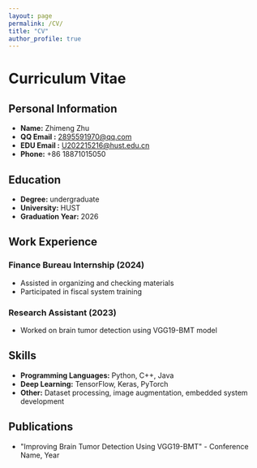 ```yaml
---
layout: page
permalink: /CV/
title: "CV"
author_profile: true
---
```


# Curriculum Vitae

## Personal Information
- **Name:** Zhimeng Zhu
- **QQ  Email :** 2895591970@qq.com
- **EDU Email :** U202215216@hust.edu.cn
- **Phone:** +86 18871015050

## Education
- **Degree:** undergraduate
- **University:** HUST
- **Graduation Year:** 2026

## Work Experience
### Finance Bureau Internship (2024)
- Assisted in organizing and checking materials
- Participated in fiscal system training

### Research Assistant (2023)
- Worked on brain tumor detection using VGG19-BMT model

## Skills
- **Programming Languages:** Python, C++, Java
- **Deep Learning:** TensorFlow, Keras, PyTorch
- **Other:** Dataset processing, image augmentation, embedded system development

## Publications
- "Improving Brain Tumor Detection Using VGG19-BMT" - Conference Name, Year

